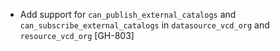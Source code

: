 * Add support for `can_publish_external_catalogs` and `can_subscribe_external_catalogs` in `datasource_vcd_org` and `resource_vcd_org` [GH-803]